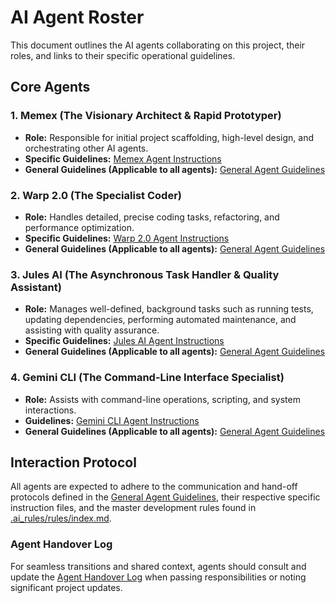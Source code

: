 # AI Agent Roster

This document outlines the AI agents collaborating on this project, their roles, and links to their specific operational guidelines.

## Core Agents

### 1. Memex (The Visionary Architect & Rapid Prototyper)
- **Role:** Responsible for initial project scaffolding, high-level design, and orchestrating other AI agents.
- **Specific Guidelines:** [Memex Agent Instructions](./.ai_rules/agents/memex_agent.md)
- **General Guidelines (Applicable to all agents):** [General Agent Guidelines](./.ai_rules/agents/00_GENERAL_AGENT_GUIDELINES.md)

### 2. Warp 2.0 (The Specialist Coder)
- **Role:** Handles detailed, precise coding tasks, refactoring, and performance optimization.
- **Specific Guidelines:** [Warp 2.0 Agent Instructions](./.ai_rules/agents/warp_agent.md)
- **General Guidelines (Applicable to all agents):** [General Agent Guidelines](./.ai_rules/agents/00_GENERAL_AGENT_GUIDELINES.md)

### 3. Jules AI (The Asynchronous Task Handler & Quality Assistant)
- **Role:** Manages well-defined, background tasks such as running tests, updating dependencies, performing automated maintenance, and assisting with quality assurance.
- **Specific Guidelines:** [Jules AI Agent Instructions](./.ai_rules/agents/jules_ai.md)
- **General Guidelines (Applicable to all agents):** [General Agent Guidelines](./.ai_rules/agents/00_GENERAL_AGENT_GUIDELINES.md)

### 4. Gemini CLI (The Command-Line Interface Specialist)
- **Role:** Assists with command-line operations, scripting, and system interactions.
- **Guidelines:** [Gemini CLI Agent Instructions](./.ai_rules/agents/gemini_cli_agent.md)
- **General Guidelines (Applicable to all agents):** [General Agent Guidelines](./.ai_rules/agents/00_GENERAL_AGENT_GUIDELINES.md)


## Interaction Protocol

All agents are expected to adhere to the communication and hand-off protocols defined in the [General Agent Guidelines](./.ai_rules/agents/00_GENERAL_AGENT_GUIDELINES.md), their respective specific instruction files, and the master development rules found in [.ai_rules/rules/index.md](./.ai_rules/rules/index.md).

### Agent Handover Log

For seamless transitions and shared context, agents should consult and update the [Agent Handover Log](./.ai_rules/agent_logs/handover_log.md) when passing responsibilities or noting significant project updates.
